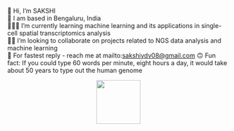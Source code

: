 👋 Hi, I’m SAKSHI <br>
📍 I am based in Bengaluru, India <br>
👩🏻‍💻 I’m currently learning machine learning and its applications in single-cell spatial transcriptomics analysis <br>
🤝🏼 I’m looking to collaborate on projects related to NGS data analysis and machine learning <br>
📩 For fastest reply - reach me at mailto:sakshiydv08@gmail.com
🙃 Fun fact: If you could type 60 words per minute, eight hours a day, it would take about 50 years to type out the human genome <br> 

<!---
sakshiy08/sakshiy08 is a ✨ special ✨ repository because its `README.md` (this file) appears on your GitHub profile.
You can click the Preview link to take a look at your changes.
--->



<div id="header" align="center">
  <img src="https://i.giphy.com/media/v1.Y2lkPTc5MGI3NjExYndxamFwdnE1cGw3aTY4NDd1cGpwam12bjVxNWsycnloazA0NDhkbCZlcD12MV9pbnRlcm5hbF9naWZfYnlfaWQmY3Q9Zw/YlmI36YAWe7KScC7hK/giphy.gif" width="100"/>
</div>






